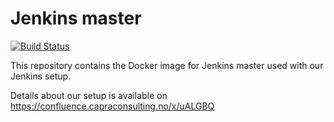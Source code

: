 # Jenkins master

[![Build Status](https://jenkins.capra.tv/buildStatus/icon?job=jenkins-master/master)](https://jenkins.capra.tv/job/jenkins-master/job/master/)

This repository contains the Docker image for Jenkins master used with
our Jenkins setup.

Details about our setup is available on https://confluence.capraconsulting.no/x/uALGBQ
